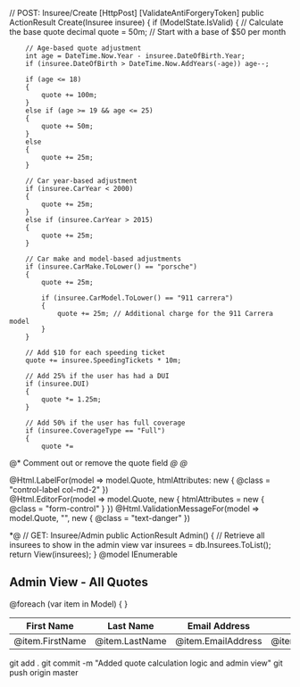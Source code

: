 // POST: Insuree/Create
[HttpPost]
[ValidateAntiForgeryToken]
public ActionResult Create(Insuree insuree)
{
    if (ModelState.IsValid)
    {
        // Calculate the base quote
        decimal quote = 50m; // Start with a base of $50 per month

        // Age-based quote adjustment
        int age = DateTime.Now.Year - insuree.DateOfBirth.Year;
        if (insuree.DateOfBirth > DateTime.Now.AddYears(-age)) age--;

        if (age <= 18)
        {
            quote += 100m;
        }
        else if (age >= 19 && age <= 25)
        {
            quote += 50m;
        }
        else
        {
            quote += 25m;
        }

        // Car year-based adjustment
        if (insuree.CarYear < 2000)
        {
            quote += 25m;
        }
        else if (insuree.CarYear > 2015)
        {
            quote += 25m;
        }

        // Car make and model-based adjustments
        if (insuree.CarMake.ToLower() == "porsche")
        {
            quote += 25m;

            if (insuree.CarModel.ToLower() == "911 carrera")
            {
                quote += 25m; // Additional charge for the 911 Carrera model
            }
        }

        // Add $10 for each speeding ticket
        quote += insuree.SpeedingTickets * 10m;

        // Add 25% if the user has had a DUI
        if (insuree.DUI)
        {
            quote *= 1.25m;
        }

        // Add 50% if the user has full coverage
        if (insuree.CoverageType == "Full")
        {
            quote *= 
@* Comment out or remove the quote field *@
@* <div class="form-group">
    @Html.LabelFor(model => model.Quote, htmlAttributes: new { @class = "control-label col-md-2" })
    <div class="col-md-10">
        @Html.EditorFor(model => model.Quote, new { htmlAttributes = new { @class = "form-control" } })
        @Html.ValidationMessageFor(model => model.Quote, "", new { @class = "text-danger" })
    </div>
</div> *@
// GET: Insuree/Admin
public ActionResult Admin()
{
    // Retrieve all insurees to show in the admin view
    var insurees = db.Insurees.ToList();
    return View(insurees);
}
@model IEnumerable<YourNamespace.Models.Insuree>

<h2>Admin View - All Quotes</h2>

<table class="table">
    <thead>
        <tr>
            <th>First Name</th>
            <th>Last Name</th>
            <th>Email Address</th>
            <th>Quote</th>
        </tr>
    </thead>
    <tbody>
        @foreach (var item in Model)
        {
            <tr>
                <td>@item.FirstName</td>
                <td>@item.LastName</td>
                <td>@item.EmailAddress</td>
                <td>@item.Quote.ToString("C")</td>
            </tr>
        }
    </tbody>
</table>
git add .
git commit -m "Added quote calculation logic and admin view"
git push origin master
